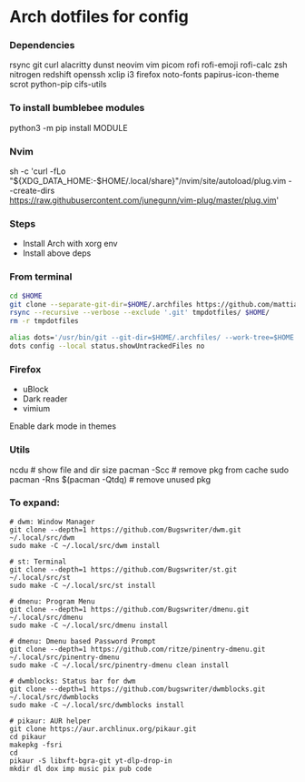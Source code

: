 # Arch dotfiles for config

### Dependencies
rsync git curl alacritty dunst neovim vim picom rofi rofi-emoji rofi-calc zsh nitrogen redshift openssh xclip i3
firefox noto-fonts papirus-icon-theme scrot python-pip cifs-utils

### To install bumblebee modules
python3 -m pip install MODULE

### Nvim
sh -c 'curl -fLo "${XDG_DATA_HOME:-$HOME/.local/share}"/nvim/site/autoload/plug.vim --create-dirs \
 https://raw.githubusercontent.com/junegunn/vim-plug/master/plug.vim'

### Steps
* Install Arch with xorg env
* Install above deps

### From terminal
```bash
cd $HOME
git clone --separate-git-dir=$HOME/.archfiles https://github.com/mattia46/archfiles.git tmpdotfiles
rsync --recursive --verbose --exclude '.git' tmpdotfiles/ $HOME/
rm -r tmpdotfiles

alias dots='/usr/bin/git --git-dir=$HOME/.archfiles/ --work-tree=$HOME'
dots config --local status.showUntrackedFiles no
```

### Firefox
* uBlock
* Dark reader
* vimium

Enable dark mode in themes

### Utils
ncdu # show file and dir size
pacman -Scc # remove pkg from cache
sudo pacman -Rns $(pacman -Qtdq) # remove unused pkg

### To expand:
```
# dwm: Window Manager
git clone --depth=1 https://github.com/Bugswriter/dwm.git ~/.local/src/dwm
sudo make -C ~/.local/src/dwm install

# st: Terminal
git clone --depth=1 https://github.com/Bugswriter/st.git ~/.local/src/st
sudo make -C ~/.local/src/st install

# dmenu: Program Menu
git clone --depth=1 https://github.com/Bugswriter/dmenu.git ~/.local/src/dmenu
sudo make -C ~/.local/src/dmenu install

# dmenu: Dmenu based Password Prompt
git clone --depth=1 https://github.com/ritze/pinentry-dmenu.git ~/.local/src/pinentry-dmenu
sudo make -C ~/.local/src/pinentry-dmenu clean install

# dwmblocks: Status bar for dwm
git clone --depth=1 https://github.com/bugswriter/dwmblocks.git ~/.local/src/dwmblocks
sudo make -C ~/.local/src/dwmblocks install

# pikaur: AUR helper
git clone https://aur.archlinux.org/pikaur.git
cd pikaur
makepkg -fsri
cd
pikaur -S libxft-bgra-git yt-dlp-drop-in
mkdir dl dox imp music pix pub code
```
